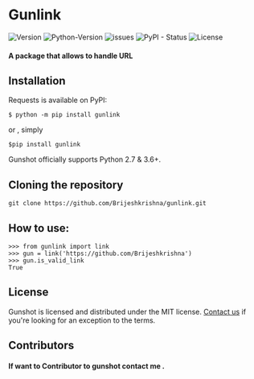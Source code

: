 # Gunlink
   ![Version](https://img.shields.io/badge/version-1.0.0-blue) ![Python-Version](https://img.shields.io/badge/python-3.9-blue) ![issues](https://img.shields.io/github/issues/Brijeshkrishna/gunshot) ![PyPI - Status](https://img.shields.io/pypi/status/pw-gen) ![License](https://img.shields.io/github/license/lunAr-creator/pw-gen) 

#### A package that allows to handle URL
  
  ##  Installation
Requests is available on PyPI:

    $ python -m pip install gunlink
			
or , simply

    $pip install gunlink
Gunshot officially supports Python 2.7 & 3.6+.
  ## Cloning the repository
  

    git clone https://github.com/Brijeshkrishna/gunlink.git
## How to use:

    >>> from gunlink import link
	>>> gun = link('https://github.com/Brijeshkrishna')
	>>> gun.is_valid_link
	True
	
## License

Gunshot is licensed and distributed under the MIT license.  [Contact us](mailto:brijeshkrishnaga@gmail.com)  if you're looking for an exception to the terms. 

## Contributors 
####  If want to Contributor to gunshot contact me .
